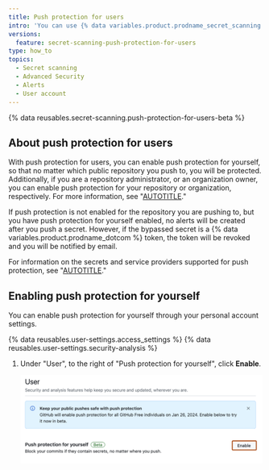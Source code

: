 ```yaml
---
title: Push protection for users
intro: 'You can use {% data variables.product.prodname_secret_scanning %} to block commits containing secrets in any public repository by enabling push protection for yourself.'
versions:
  feature: secret-scanning-push-protection-for-users
type: how_to
topics:
  - Secret scanning
  - Advanced Security
  - Alerts
  - User account
---
```


{% data reusables.secret-scanning.push-protection-for-users-beta %}

## About push protection for users

With push protection for users, you can enable push protection for yourself, so that no matter which public repository you push to, you will be protected. Additionally, if you are a repository administrator, or an organization owner, you can enable push protection for your repository or organization, respectively. For more information, see "[AUTOTITLE](/code-security/secret-scanning/push-protection-for-repositories-and-organizations)."

If push protection is not enabled for the repository you are pushing to, but you have push protection for yourself enabled, no alerts will be created after you push a secret. However, if the bypassed secret is a {% data variables.product.prodname_dotcom %} token, the token will be revoked and you will be notified by email.

For information on the secrets and service providers supported for push protection, see "[AUTOTITLE](/code-security/secret-scanning/secret-scanning-patterns#supported-secrets)."

## Enabling push protection for yourself

You can enable push protection for yourself through your personal account settings.

{% data reusables.user-settings.access_settings %}
{% data reusables.user-settings.security-analysis %}
1. Under "User", to the right of "Push protection for yourself", click **Enable**.

   ![Screenshot of the "User" section of the "Code security and analysis" settings page. A button labeled "Enable" is outlined in dark orange.](/assets/images/help/security/push-protection-for-yourself.png)